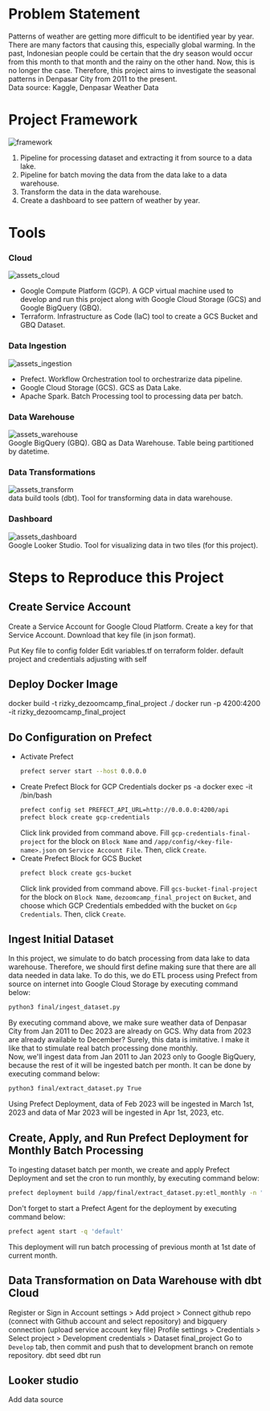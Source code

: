 # Problem Statement
Patterns of weather are getting more difficult to be identified year by year. There are many factors that causing this, especially global warming. In the past, Indonesian people could be certain that the dry season would occur from this month to that month and the rainy on the other hand. Now, this is no longer the case. Therefore, this project aims to investigate the seasonal patterns in Denpasar City from 2011 to the present. <br>
Data source: Kaggle, Denpasar Weather Data

# Project Framework
![framework](https://user-images.githubusercontent.com/99194827/227749135-1ea19939-5c61-412a-bd50-0d396168ebbc.png)
1. Pipeline for processing dataset and extracting it from source to a data lake.
2. Pipeline for batch moving the data from the data lake to a data warehouse.
3. Transform the data in the data warehouse.
4. Create a dashboard to see pattern of weather by year.

# Tools
### Cloud
![assets_cloud](https://user-images.githubusercontent.com/99194827/227749263-755e2813-5c6e-4c10-93d7-4a2b32515922.png)
- Google Compute Platform (GCP). A GCP virtual machine used to develop and run this project along with Google Cloud Storage (GCS) and Google BigQuery (GBQ).
- Terraform. Infrastructure as Code (IaC) tool to create a GCS Bucket and GBQ Dataset.
### Data Ingestion
![assets_ingestion](https://user-images.githubusercontent.com/99194827/227749355-674c255c-cd06-48c9-88d6-7319d781a87a.png)
- Prefect. Workflow Orchestration tool to orchestrarize data pipeline.
- Google Cloud Storage (GCS). GCS as Data Lake.
- Apache Spark. Batch Processing tool to processing data per batch.
### Data Warehouse
![assets_warehouse](https://user-images.githubusercontent.com/99194827/227749656-ac2b27ba-4674-4dd0-af43-fe42250a03b4.png) <br>
Google BigQuery (GBQ). GBQ as Data Warehouse. Table being partitioned by datetime.
### Data Transformations
![assets_transform](https://user-images.githubusercontent.com/99194827/227749726-b8a42fab-b1d3-4edf-80c3-c1cf4d7d10a7.png) <br>
data build tools (dbt). Tool for transforming data in data warehouse.
### Dashboard
![assets_dashboard](https://user-images.githubusercontent.com/99194827/227749757-ba2583de-a0b9-4815-bb6b-da7b5f62722a.png) <br>
Google Looker Studio. Tool for visualizing data in two tiles (for this project).

# Steps to Reproduce this Project
## Create Service Account
Create a Service Account for Google Cloud Platform. Create a key for that Service Account. Download that key file (in json format).

Put Key file to config folder
Edit variables.tf on terraform folder. default project and credentials adjusting with self

## Deploy Docker Image
docker build -t rizky_dezoomcamp_final_project ./
docker run -p 4200:4200 -it rizky_dezoomcamp_final_project

## Do Configuration on Prefect
- Activate Prefect
  ```bash
  prefect server start --host 0.0.0.0
  ```
- Create Prefect Block for GCP Credentials
  docker ps -a
  docker exec -it <container-id> /bin/bash
  ```bash
  prefect config set PREFECT_API_URL=http://0.0.0.0:4200/api
  prefect block create gcp-credentials
  ```
  Click link provided from command above. Fill `gcp-credentials-final-project` for the block on `Block Name` and `/app/config/<key-file-name>.json` on `Service Account File`. Then, click `Create`.
- Create Prefect Block for GCS Bucket
  ```bash
  prefect block create gcs-bucket
  ```
  Click link provided from command above. Fill `gcs-bucket-final-project` for the block on `Block Name`, `dezoomcamp_final_project` on `Bucket`, and choose which GCP Credentials embedded with the bucket on `Gcp Credentials`. Then, click `Create`.

## Ingest Initial Dataset
In this project, we simulate to do batch processing from data lake to data warehouse. Therefore, we should first define making sure that there are all data needed in data lake. To do this, we do ETL process using Prefect from source on internet into Google Cloud Storage by executing command below:
```bash
python3 final/ingest_dataset.py
```
By executing command above, we make sure weather data of Denpasar City from Jan 2011 to Dec 2023 are already on GCS. Why data from 2023 are already available to December? Surely, this data is imitative. I make it like that to stimulate real batch processing done monthly.<br>
Now, we'll ingest data from Jan 2011 to Jan 2023 only to Google BigQuery, because the rest of it will be ingested batch per month. It can be done by executing command below:
```bash
python3 final/extract_dataset.py True
```
Using Prefect Deployment, data of Feb 2023 will be ingested in March 1st, 2023 and data of Mar 2023 will be ingested in Apr 1st, 2023, etc.

## Create, Apply, and Run Prefect Deployment for Monthly Batch Processing
To ingesting dataset batch per month, we create and apply Prefect Deployment and set the cron to run monthly, by executing command below:
```bash
prefect deployment build /app/final/extract_dataset.py:etl_monthly -n "ETL GCS to BGQ Monthly" --cron "0 0 1 * *" -a
```
Don't forget to start a Prefect Agent for the deployment by executing command below:
```bash
prefect agent start -q 'default'
```
This deployment will run batch processing of previous month at 1st date of current month.

## Data Transformation on Data Warehouse with dbt Cloud
Register or Sign in
Account settings > Add project > Connect github repo (connect with Github account and select repository) and bigquery connection (upload service account key file)
Profile settings > Credentials > Select project > Development credentials > Dataset final_project
Go to `Develop` tab, then commit and push that to development branch on remote repository.
dbt seed
dbt run

## Looker studio
Add data source

